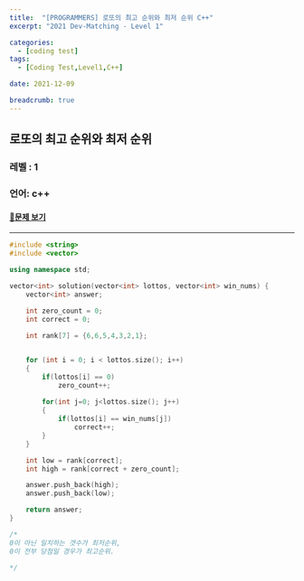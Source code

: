 ```yaml
---
title:  "[PROGRAMMERS] 로또의 최고 순위와 최저 순위 C++"
excerpt: "2021 Dev-Matching - Level 1"

categories:
  - [coding test]
tags:
  - [Coding Test,Level1,C++]

date: 2021-12-09

breadcrumb: true
---
```



## 로또의 최고 순위와 최저 순위 

### 레벨 : 1
### 언어: c++ 

#### [📂문제 보기](https://programmers.co.kr/learn/courses/30/lessons/77484)

***



```c++
#include <string>
#include <vector>

using namespace std;

vector<int> solution(vector<int> lottos, vector<int> win_nums) {
    vector<int> answer;
        
    int zero_count = 0;
    int correct = 0;

    int rank[7] = {6,6,5,4,3,2,1};


    for (int i = 0; i < lottos.size(); i++)
    {
        if(lottos[i] == 0)
            zero_count++;
        
        for(int j=0; j<lottos.size(); j++)
        {
            if(lottos[i] == win_nums[j])
                correct++;
        }
    }

    int low = rank[correct];
    int high = rank[correct + zero_count];

    answer.push_back(high);
    answer.push_back(low);

    return answer;
}

/*
0이 아닌 일치하는 갯수가 최저순위,
0이 전부 당첨일 경우가 최고순위.

*/
```


